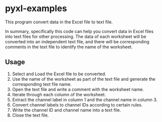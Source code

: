 # pyxl-examples

This program convert data in the Excel file to text file.

In summary, specifically this code can help you convert data in Excel files into
text files for other processing. The data of each worksheet will be
converted into an independent text file, and there will be corresponding
comments in the text file to identify the name of the worksheet.

## Usage

1. Select and Load the Excel file to be converted.
2. Use the name of the worksheet as part of the text file and generate the
   corresponding text file name.
3. Open the text file and write a comment with the worksheet name.
4. Iterate through each column of the worksheet.
5. Extract the channel label in column 1 and the channel name in column 3.
6. Convert channel labels to channel IDs according to certain rules.
7. Write the channel ID and channel name into a text file.
8. Close the text file.